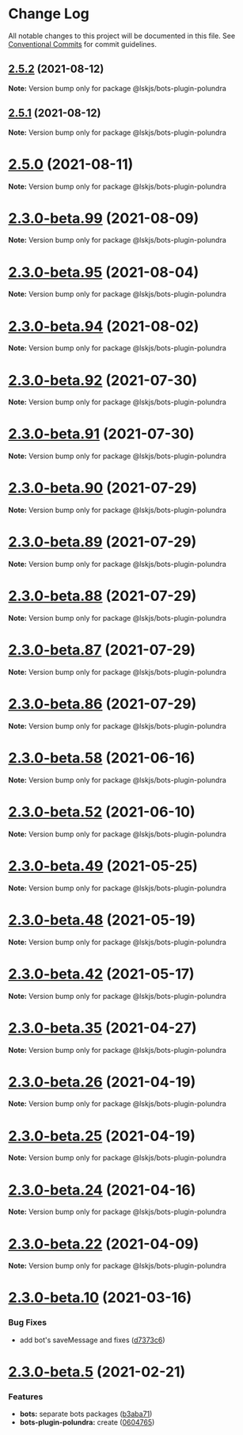 # Change Log

All notable changes to this project will be documented in this file.
See [Conventional Commits](https://conventionalcommits.org) for commit guidelines.

## [2.5.2](https://github.com/lskjs/lskjs/compare/v2.5.1...v2.5.2) (2021-08-12)

**Note:** Version bump only for package @lskjs/bots-plugin-polundra





## [2.5.1](https://github.com/lskjs/lskjs/compare/v2.5.0...v2.5.1) (2021-08-12)

**Note:** Version bump only for package @lskjs/bots-plugin-polundra





# [2.5.0](https://github.com/lskjs/lskjs/compare/v2.3.0-beta.104...v2.5.0) (2021-08-11)

**Note:** Version bump only for package @lskjs/bots-plugin-polundra





# [2.3.0-beta.99](https://github.com/lskjs/lskjs/compare/v2.3.0-beta.98...v2.3.0-beta.99) (2021-08-09)

**Note:** Version bump only for package @lskjs/bots-plugin-polundra





# [2.3.0-beta.95](https://github.com/lskjs/lskjs/compare/v2.3.0-beta.94...v2.3.0-beta.95) (2021-08-04)

**Note:** Version bump only for package @lskjs/bots-plugin-polundra





# [2.3.0-beta.94](https://github.com/lskjs/lskjs/compare/v2.3.0-beta.92...v2.3.0-beta.94) (2021-08-02)

**Note:** Version bump only for package @lskjs/bots-plugin-polundra





# [2.3.0-beta.92](https://github.com/lskjs/lskjs/compare/v2.3.0-beta.91...v2.3.0-beta.92) (2021-07-30)

**Note:** Version bump only for package @lskjs/bots-plugin-polundra





# [2.3.0-beta.91](https://github.com/lskjs/lskjs/compare/v2.3.0-beta.90...v2.3.0-beta.91) (2021-07-30)

**Note:** Version bump only for package @lskjs/bots-plugin-polundra





# [2.3.0-beta.90](https://github.com/lskjs/lskjs/compare/v2.3.0-beta.89...v2.3.0-beta.90) (2021-07-29)

**Note:** Version bump only for package @lskjs/bots-plugin-polundra





# [2.3.0-beta.89](https://github.com/lskjs/lskjs/tree/master/packages/bots-plugin-polundra/compare/v2.3.0-beta.88...v2.3.0-beta.89) (2021-07-29)

**Note:** Version bump only for package @lskjs/bots-plugin-polundra





# [2.3.0-beta.88](https://github.com/lskjs/lskjs/tree/master/packages/bots-plugin-polundra/compare/v2.3.0-beta.87...v2.3.0-beta.88) (2021-07-29)

**Note:** Version bump only for package @lskjs/bots-plugin-polundra





# [2.3.0-beta.87](https://github.com/lskjs/lskjs/tree/master/packages/bots-plugin-polundra/compare/v2.3.0-beta.86...v2.3.0-beta.87) (2021-07-29)

**Note:** Version bump only for package @lskjs/bots-plugin-polundra





# [2.3.0-beta.86](https://github.com/lskjs/lskjs/tree/master/packages/bots-plugin-polundra/compare/v2.3.0-beta.85...v2.3.0-beta.86) (2021-07-29)

**Note:** Version bump only for package @lskjs/bots-plugin-polundra





# [2.3.0-beta.58](https://github.com/lskjs/lskjs/tree/master/packages/bots-plugin-polundra/compare/v2.3.0-beta.57...v2.3.0-beta.58) (2021-06-16)

**Note:** Version bump only for package @lskjs/bots-plugin-polundra





# [2.3.0-beta.52](https://github.com/lskjs/lskjs/tree/master/packages/bots-plugin-polundra/compare/v2.3.0-beta.51...v2.3.0-beta.52) (2021-06-10)

**Note:** Version bump only for package @lskjs/bots-plugin-polundra





# [2.3.0-beta.49](https://github.com/lskjs/lskjs/tree/master/packages/bots-plugin-polundra/compare/v2.3.0-beta.48...v2.3.0-beta.49) (2021-05-25)

**Note:** Version bump only for package @lskjs/bots-plugin-polundra





# [2.3.0-beta.48](https://github.com/lskjs/lskjs/tree/master/packages/bots-plugin-polundra/compare/v2.3.0-beta.47...v2.3.0-beta.48) (2021-05-19)

**Note:** Version bump only for package @lskjs/bots-plugin-polundra





# [2.3.0-beta.42](https://github.com/lskjs/lskjs/tree/master/packages/bots-plugin-polundra/compare/v2.3.0-beta.41...v2.3.0-beta.42) (2021-05-17)

**Note:** Version bump only for package @lskjs/bots-plugin-polundra





# [2.3.0-beta.35](https://github.com/lskjs/lskjs/tree/master/packages/bots-plugin-polundra/compare/v2.3.0-beta.34...v2.3.0-beta.35) (2021-04-27)

**Note:** Version bump only for package @lskjs/bots-plugin-polundra





# [2.3.0-beta.26](https://github.com/lskjs/lskjs/tree/master/packages/bots-plugin-polundra/compare/v2.3.0-beta.25...v2.3.0-beta.26) (2021-04-19)

**Note:** Version bump only for package @lskjs/bots-plugin-polundra





# [2.3.0-beta.25](https://github.com/lskjs/lskjs/tree/master/packages/bots-plugin-polundra/compare/v2.3.0-beta.24...v2.3.0-beta.25) (2021-04-19)

**Note:** Version bump only for package @lskjs/bots-plugin-polundra





# [2.3.0-beta.24](https://github.com/lskjs/lskjs/tree/master/packages/bots-plugin-polundra/compare/v2.3.0-beta.23...v2.3.0-beta.24) (2021-04-16)

**Note:** Version bump only for package @lskjs/bots-plugin-polundra





# [2.3.0-beta.22](https://github.com/lskjs/lskjs/tree/master/packages/bots-plugin-polundra/compare/v2.3.0-beta.21...v2.3.0-beta.22) (2021-04-09)

**Note:** Version bump only for package @lskjs/bots-plugin-polundra





# [2.3.0-beta.10](https://github.com/lskjs/lskjs/tree/master/packages/bots-plugin-polundra/compare/v2.3.0-beta.9...v2.3.0-beta.10) (2021-03-16)


### Bug Fixes

* add bot's saveMessage and fixes ([d7373c6](https://github.com/lskjs/lskjs/tree/master/packages/bots-plugin-polundra/commit/d7373c6364282613c4008ff617e375bf6974c37e))





# [2.3.0-beta.5](https://github.com/lskjs/lskjs/tree/master/packages/bots-plugin-polundra/compare/v2.3.0-beta.4...v2.3.0-beta.5) (2021-02-21)


### Features

* **bots:** separate bots packages ([b3aba71](https://github.com/lskjs/lskjs/tree/master/packages/bots-plugin-polundra/commit/b3aba716c36ee27896685b645a0f77808fecba92))
* **bots-plugin-polundra:** create ([0604765](https://github.com/lskjs/lskjs/tree/master/packages/bots-plugin-polundra/commit/0604765bf8190bdfadae667c34051b3c3b0eeba7))
